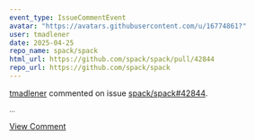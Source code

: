 ```yaml
---
event_type: IssueCommentEvent
avatar: "https://avatars.githubusercontent.com/u/16774861?"
user: tmadlener
date: 2025-04-25
repo_name: spack/spack
html_url: https://github.com/spack/spack/pull/42844
repo_url: https://github.com/spack/spack
---
```


<a href='https://github.com/tmadlener' target='_blank'>tmadlener</a> commented on issue <a href='https://github.com/spack/spack/pull/42844' target='_blank'>spack/spack#42844</a>.

<small>...</small>

<a href='https://github.com/spack/spack/pull/42844' target='_blank'>View Comment</a>